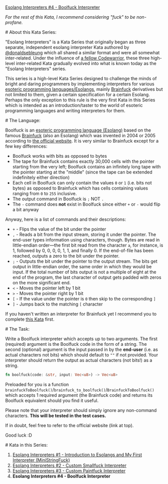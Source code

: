 [Esolang Interpreters #4 - Boolfuck Interpreter](https://www.codewars.com/kata/5861487fdb20cff3ab000030)

*For the rest of this Kata, I recommend considering "fuck" to be non-profane.*

\# About this Kata Series:

"Esolang Interpreters" is a Kata Series that originally began as three separate, independent esolang interpreter Kata authored by [@donaldsebleung](http://codewars.com/users/donaldsebleung) which all shared a similar format and were all somewhat inter-related. Under the influence of [a fellow Codewarrior](https://www.codewars.com/users/nickkwest), these three high-level inter-related Kata gradually evolved into what is known today as the "Esolang Interpreters" series.

This series is a high-level Kata Series designed to challenge the minds of bright and daring programmers by implementing interpreters for various [esoteric programming languages/Esolangs](http://esolangs.org/), mainly [Brainfuck](http://esolangs.org/wiki/Brainfuck) derivatives but not limited to them, given a certain specification for a certain Esolang. Perhaps the only exception to this rule is the very first Kata in this Series which is intended as an introduction/taster to the world of esoteric programming languages and writing interpreters for them.

\# The Language:

Boolfuck is an [esoteric programming language (Esolang)](http://esolangs.org/wiki/Esoteric_programming_language) based on the famous [Brainfuck](http://esolangs.org/wiki/Brainfuck) (also an Esolang) which was invented in 2004 or 2005 according to [the official website](http://samuelhughes.com/boof/index.html). It is very similar to Brainfuck except for a few key differences:

- Boolfuck works with bits as opposed to bytes
- The tape for Brainfuck contains exactly 30,000 cells with the pointer starting from the very left; Boolfuck contains an infinitely long tape with the pointer starting at the "middle" (since the tape can be extended indefinitely either direction)
- Each cell in Boolfuck can only contain the values `0` or `1` (i.e. bits not bytes) as opposed to Brainfuck which has cells containing values ranging from `0` to `255` inclusive.
- The output command in Boolfuck is `;` NOT `.`
- The `-` command does **not** exist in Boolfuck since either `+` or `-` would flip a bit anyway

Anyway, here is a list of commands and their descriptions:

- `+` - Flips the value of the bit under the pointer
- `,` - Reads a bit from the input stream, storing it under the pointer. The end-user types information using characters, though. Bytes are read in little-endian order—the first bit read from the character `a`, for instance, is 1, followed by 0, 0, 0, 0, 1, 1, and finally 0. If the end-of-file has been reached, outputs a zero to the bit under the pointer.
- `;` - Outputs the bit under the pointer to the output stream. The bits get output in little-endian order, the same order in which they would be input. If the total number of bits output is not a multiple of eight at the end of the program, the last character of output gets padded with zeros on the more significant end.
- `<` - Moves the pointer left by 1 bit
- `>` - Moves the pointer right by 1 bit
- `[` - If the value under the pointer is `0` then skip to the corresponding `]`
- `]` - Jumps back to the matching `[` character

If you haven't written an interpreter for Brainfuck yet I recommend you to complete [this Kata](https://www.codewars.com/kata/my-smallest-code-interpreter-aka-brainf-star-star-k) first.

\# The Task:

Write a Boolfuck interpreter which accepts up to two arguments. The first (required) argument is the Boolfuck code in the form of a string. The second (optional) argument is the input passed in by the **end-user** (i.e. as actual characters not bits) which should default to `""` if not provided. Your interpreter should return the output as actual characters (not bits!) as a string.

```rust
fn boolfuck(code: &str, input: Vec<u8>) -> Vec<u8>
```

Preloaded for you is a function `brainfuckToBoolfuck()`/`brainfuck_to_boolfuck()`/`BrainfuckToBoolfuck()` which accepts 1 required argument (the Brainfuck code) and returns its Boolfuck equivalent should you find it useful.

Please note that your interpreter should simply ignore any non-command characters.  **This will be tested in the test cases.**

If in doubt, feel free to refer to the official website (link at top).

Good luck :D

\# Kata in this Series:

1. [Esolang Interpreters #1 - Introduction to Esolangs and My First Interpreter (MiniStringFuck)](https://www.codewars.com/kata/esolang-interpreters-number-1-introduction-to-esolangs-and-my-first-interpreter-ministringfuck)
2. [Esolang Interpreters #2 - Custom Smallfuck Interpreter](http://codewars.com/kata/esolang-interpreters-number-2-custom-smallfuck-interpreter)
3. [Esolang Interpreters #3 - Custom Paintfuck Interpreter](http://codewars.com/kata/esolang-interpreters-number-3-custom-paintf-star-star-k-interpreter)
4. **Esolang Interpreters #4 - Boolfuck Interpreter**